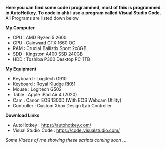 __Here you can find some code i programmed, most of this is programmed in AutoHotkey. To code in ahk I use a program called Visual Studio Code.__
All Programs are listed down below

__My Computer__

- CPU : AMD Ryzen 5 2600
- GPU : Gainward GTX 1660 OC
- RAM : Crucial Ballistix Sport 2x8GB
- SDD : Kingston A400 SSD 240GB
- HDD : Toshiba P300 Desktop PC 1TB

__My Equipment__

- Keyboard : Logitech G910
- Keyboard : Royal Kludge RK61
- Mouse : Logitech G502
- Table : Apple iPad Air 4 (2020)
- Cam : Canon EOS 1300D (With EOS Webcam Utility)
- Controller : Custom Xbox Design Lab Controller

__Download Links__

- AutoHotkey : https://autohotkey.com/
- Visual Studio Code : https://code.visualstudio.com/

_Some Videos of me showing these scripts coming soon ...._
